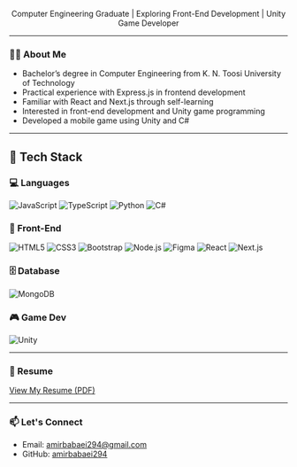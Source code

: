 <p align="center">
  Computer Engineering Graduate | Exploring Front-End Development | Unity Game Developer
</p>


---

### 👨‍💻 About Me

* Bachelor’s degree in Computer Engineering from K. N. Toosi University of Technology
* Practical experience with Express.js in frontend development
* Familiar with React and Next.js through self-learning
* Interested in front-end development and Unity game programming
* Developed a mobile game using Unity and C#

---

## 🔧 Tech Stack

### 💻 Languages
<p>
  <img src="https://img.shields.io/badge/JavaScript-F7DF1E?style=for-the-badge&logo=javascript&logoColor=000" alt="JavaScript" />
  <img src="https://img.shields.io/badge/TypeScript-3178C6?style=for-the-badge&logo=typescript&logoColor=fff" alt="TypeScript" />
  <img src="https://img.shields.io/badge/Python-3673A5?style=for-the-badge&logo=python&logoColor=fff" alt="Python" />
  <img src="https://img.shields.io/badge/C%23-239120?style=for-the-badge&logo=c-sharp&logoColor=fff" alt="C#" />
</p>

### 🎨 Front-End
<p>
  <img src="https://img.shields.io/badge/HTML5-E34F26?style=for-the-badge&logo=html5&logoColor=fff" alt="HTML5" />
  <img src="https://img.shields.io/badge/CSS3-1572B6?style=for-the-badge&logo=css3&logoColor=fff" alt="CSS3" />
  <img src="https://img.shields.io/badge/Bootstrap-7952B3?style=for-the-badge&logo=bootstrap&logoColor=fff" alt="Bootstrap" />
  <img src="https://img.shields.io/badge/Node.js-339933?style=for-the-badge&logo=node.js&logoColor=fff" alt="Node.js" />
  <img src="https://img.shields.io/badge/Figma-F24E1E?style=for-the-badge&logo=figma&logoColor=fff" alt="Figma" />
  <img src="https://img.shields.io/badge/React-61DAFB?style=for-the-badge&logo=react&logoColor=000" alt="React" />
  <img src="https://img.shields.io/badge/Next.js-000?style=for-the-badge&logo=nextdotjs&logoColor=fff" alt="Next.js" />
</p>

### 🗄 Database
<p>
  <img src="https://img.shields.io/badge/MongoDB-4EA94B?style=for-the-badge&logo=mongodb&logoColor=fff" alt="MongoDB" />
</p>

### 🎮 Game Dev
<p>
  <img src="https://img.shields.io/badge/Unity-000000?style=for-the-badge&logo=unity&logoColor=fff" alt="Unity" />
</p>


---

### 📄 Resume

[View My Resume (PDF)](https://raw.githubusercontent.com/amirbabaei294/amirbabaei294/main/AmirBabaei.pdf)

---

### 📫 Let's Connect

- Email: [amirbabaei294@gmail.com](mailto:amirbabaei294@gmail.com)
- GitHub: [amirbabaei294](https://github.com/amirbabaei294)
